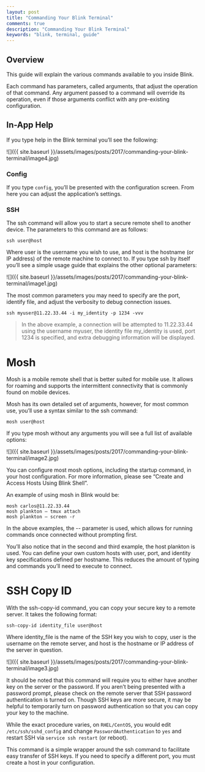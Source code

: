 ```yaml
---
layout: post
title: "Commanding Your Blink Terminal"
comments: true
description: "Commanding Your Blink Terminal"
keywords: "blink, terminal, guide"
---
```


## Overview

This guide will explain the various commands available to you inside Blink.

Each command has parameters, called arguments, that adjust the operation of that command.  Any argument passed to a command will override its operation, even if those arguments conflict with any pre-existing configuration.

## In-App Help

If you type help in the Blink terminal you’ll see the following:

![]({{ site.baseurl }}/assets/images/posts/2017/commanding-your-blink-terminal/image4.jpg)

### Config

If you type `config`, you’ll be presented with the configuration screen.  From here you can adjust the application’s settings.

### SSH

The ssh command will allow you to start a secure remote shell to another device.  The parameters to this command are as follows:

```
ssh user@host
```

Where user is the username you wish to use, and host is the hostname (or IP address) of the remote machine to connect to.  If you type ssh by itself you’ll see a simple usage guide that explains the other optional parameters:

![]({{ site.baseurl }}/assets/images/posts/2017/commanding-your-blink-terminal/image1.jpg)

The most common parameters you may need to specify are the port, identify file, and adjust the verbosity to debug connection issues.  

```
ssh myuser@11.22.33.44 -i my_identity -p 1234 -vvv
```

> In the above example, a connection will be attempted to 11.22.33.44 using the username myuser, the identity file my_identity is used, port 1234 is specified, and extra debugging information will be displayed.

# Mosh

Mosh is a mobile remote shell that is better suited for mobile use.  It allows for roaming and supports the intermittent connectivity that is commonly found on mobile devices.

Mosh has its own detailed set of arguments, however, for most common use, you’ll use a syntax similar to the ssh command:

```
mosh user@host
```

If you type mosh without any arguments you will see a full list of available options:

![]({{ site.baseurl }}/assets/images/posts/2017/commanding-your-blink-terminal/image2.jpg)

You can configure most mosh options, including the startup command, in your host configuration.  For more information, please see “Create and Access Hosts Using Blink Shell”.

An example of using mosh in Blink would be:

```
mosh carlos@11.22.33.44
mosh plankton — tmux attach
mosh plankton — screen -r
```

In the above examples, the -- parameter is used, which allows for running commands once connected without prompting first.

You’ll also notice that in the second and third example, the host plankton is used.  You can define your own custom hosts with user, port, and identity key specifications defined per hostname.  This reduces the amount of typing and commands you’ll need to execute to connect.

# SSH Copy ID

With the ssh-copy-id command, you can copy your secure key to a remote server.  It takes the following format:

```
ssh-copy-id identity_file user@host
```

Where identity_file is the name of the SSH key you wish to copy, user is the username on the remote server, and host is the hostname or IP address of the server in question.

![]({{ site.baseurl }}/assets/images/posts/2017/commanding-your-blink-terminal/image3.jpg)

It should be noted that this command will require you to either have another key on the server or the password.  If you aren’t being presented with a password prompt, please check on the remote server that SSH password authentication is turned on.  Though SSH keys are more secure, it may be helpful to temporarily turn on password authentication so that you can copy your key to the machine.

While the exact procedure varies, on `RHEL/CentOS`, you would edit `/etc/ssh/sshd_config` and change `PasswordAuthentication` to `yes` and restart SSH via `service ssh restart` (or reboot).

This command is a simple wrapper around the ssh command to facilitate easy transfer of SSH keys.  If you need to specify a different port, you must create a host in your configuration.
